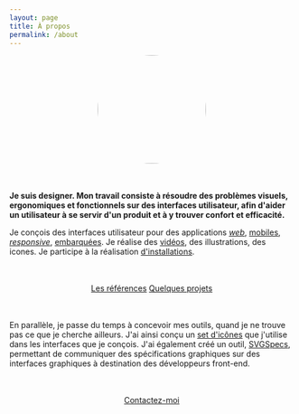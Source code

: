 ```yaml
---
layout: page
title: À propos 
permalink: /about
---
```


<img src="/assets/images/profile-pic-2020.jpg" style="width: 192px; margin: 0 auto 3rem auto; display: block; border-radius: 96px;"/>

**Je suis designer. Mon travail consiste à résoudre des problèmes visuels, ergonomiques et fonctionnels sur des interfaces utilisateur, afin d'aider un utilisateur à se servir d'un produit et à y trouver confort et efficacité.**

Je conçois des interfaces utilisateur pour des applications [*web*]({{site.url}}/projects/suez-design-system "Suez Aquadvanced"), [mobiles]({{site.url}}/projects/efb "Electronic Flight bag"), [*responsive*]({{site.url}}/projects/hug "Hug"), [embarquées]({{site.url}}/projects/avionics-2020 "Avionics 2020"). Je réalise des [vidéos]({{sites.url}}/projects/motion "Motion 2018"), des illustrations, des icones. Je participe à la réalisation [d'installations]({{sites.url}}/projects/ez-go "Ez Go pour Renault").

<div style="width:100%; text-align:center; margin:3rem 0;">
<a type="button" class="btn btn-outline-primary" href="/references">Les références</a>
<a type="button" class="btn btn-outline-primary" href="/projets">Quelques projets</a>
</div>

En parallèle, je passe du temps à concevoir mes outils, quand je ne trouve pas ce que je cherche ailleurs. J'ai ainsi conçu un [set d'icônes](http://platform.thomasguesnon.net/pajeweic/) que j'utilise dans les interfaces que je conçois. J'ai également créé un outil, [SVGSpecs](https://framagit.org/patjennings/svg-specifications "SVG Speccs"), permettant de communiquer des spécifications graphiques sur des interfaces graphiques à destination des développeurs front-end.

<div style="width:100%; text-align:center; margin:3rem 0;">
<a type="button" class="btn btn-outline-primary" href="/contact">Contactez-moi</a>
</div>
